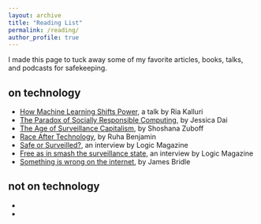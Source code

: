 ```yaml
---
layout: archive
title: "Reading List"
permalink: /reading/
author_profile: true
---
```


I made this page to tuck away some of my favorite articles, books, talks, and podcasts for safekeeping.

on technology
------

* [How Machine Learning Shifts Power](https://slideslive.com/38923453/the-values-of-machine-learning), a talk by Ria Kalluri
* [The Paradox of Socially Responsible Computing](http://www.theindy.org/2235), by Jessica Dai
* [The Age of Surveillance Capitalism](https://www.amazon.com/Age-Surveillance-Capitalism-Future-Frontier/dp/1610395697), by Shoshana Zuboff
* [Race After Technology](https://www.ruhabenjamin.com/race-after-technology), by Ruha Benjamin
* [Safe or Surveilled?](https://logicmag.io/security/safe-or-just-surveilled-tawana-petty-on-facial-recognition/), an interview by Logic Magazine
* [Free as in smash the surveillance state](https://logicmag.io/security/free-as-in-smash-the-surveillance-state-alison-macrina-on-library-freedom/), an interview by Logic Magazine
* [Something is wrong on the internet](https://medium.com/@jamesbridle/something-is-wrong-on-the-internet-c39c471271d2), by James Bridle

not on technology
------
* 
* 
